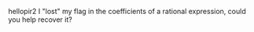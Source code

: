 hellopir2
I "lost" my flag in the coefficients of a rational expression, could you help recover it?
